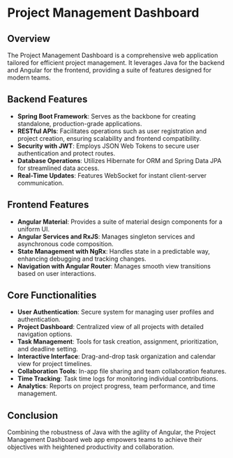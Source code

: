 # Project Management Dashboard

## Overview
The Project Management Dashboard is a comprehensive web application tailored for efficient project management. It leverages Java for the backend and Angular for the frontend, providing a suite of features designed for modern teams.

## Backend Features
- **Spring Boot Framework**: Serves as the backbone for creating standalone, production-grade applications.
- **RESTful APIs**: Facilitates operations such as user registration and project creation, ensuring scalability and frontend compatibility.
- **Security with JWT**: Employs JSON Web Tokens to secure user authentication and protect routes.
- **Database Operations**: Utilizes Hibernate for ORM and Spring Data JPA for streamlined data access.
- **Real-Time Updates**: Features WebSocket for instant client-server communication.

## Frontend Features
- **Angular Material**: Provides a suite of material design components for a uniform UI.
- **Angular Services and RxJS**: Manages singleton services and asynchronous code composition.
- **State Management with NgRx**: Handles state in a predictable way, enhancing debugging and tracking changes.
- **Navigation with Angular Router**: Manages smooth view transitions based on user interactions.

## Core Functionalities
- **User Authentication**: Secure system for managing user profiles and authentication.
- **Project Dashboard**: Centralized view of all projects with detailed navigation options.
- **Task Management**: Tools for task creation, assignment, prioritization, and deadline setting.
- **Interactive Interface**: Drag-and-drop task organization and calendar view for project timelines.
- **Collaboration Tools**: In-app file sharing and team collaboration features.
- **Time Tracking**: Task time logs for monitoring individual contributions.
- **Analytics**: Reports on project progress, team performance, and time management.

## Conclusion
Combining the robustness of Java with the agility of Angular, the Project Management Dashboard web app empowers teams to achieve their objectives with heightened productivity and collaboration.
